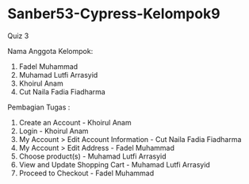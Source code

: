 # Sanber53-Cypress-Kelompok9
Quiz 3

Nama Anggota Kelompok:
1. Fadel Muhammad
2. Muhamad Lutfi Arrasyid
3. Khoirul Anam
4. Cut Naila Fadia Fiadharma

Pembagian Tugas :
1. Create an Account - Khoirul Anam
2. Login - Khoirul Anam
3. My Account > Edit Account Information - Cut Naila Fadia Fiadharma
4. My Account > Edit Address - Fadel Muhammad
5. Choose product(s) - Muhamad Lutfi Arrasyid
6. View and Update Shopping Cart - Muhamad Lutfi Arrasyid
7. Proceed to Checkout - Fadel Muhammad